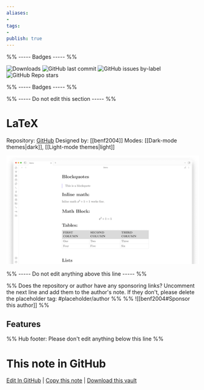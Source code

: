 ```yaml
---
aliases:
- 
tags: 
- 
publish: true
---
```


%% ----- Badges ----- %%

![Downloads](https://img.shields.io/badge/downloads-3758-573E7A?style=for-the-badge&logo=)
![GitHub last commit](https://img.shields.io/github/last-commit/benf2004/Obsidian-LaTeX-Theme?color=573E7A&label=last%20update&logo=github&style=for-the-badge)
![GitHub issues by-label](https://img.shields.io/github/issues/benf2004/Obsidian-LaTeX-Theme/help%20wanted?color=573E7A&logo=github&style=for-the-badge) 
![GitHub Repo stars](https://img.shields.io/github/stars/benf2004/Obsidian-LaTeX-Theme?color=573E7A&logo=github&style=for-the-badge)

%% ----- Badges ----- %%

%% ----- Do not edit this section ----- %%

# LaTeX

Repository: [GitHub](https://github.com/benf2004/Obsidian-LaTeX-Theme)
Designed by: [[benf2004]]
Modes: [[Dark-mode themes|dark]], [[Light-mode themes|light]]



![screenshot](https://github.com/benf2004/Obsidian-LaTeX-Theme/raw/HEAD/screenshots/preview.png)

%% ----- Do not edit anything above this line ----- %% 

%% Does the repository or author have any sponsoring links? Uncomment the next line and add them to the author's note. If they don't, please delete the placeholder tag: #placeholder/author %%
%% ![[benf2004#Sponsor this author]] %%


## Features



%% Hub footer: Please don't edit anything below this line %%

# This note in GitHub

<span class="git-footer">[Edit In GitHub](https://github.dev/obsidian-community/obsidian-hub/blob/main/02%20-%20Community%20Expansions/02.05%20All%20Community%20Expansions/Themes/LaTeX.md "git-hub-edit-note") | [Copy this note](https://raw.githubusercontent.com/obsidian-community/obsidian-hub/main/02%20-%20Community%20Expansions/02.05%20All%20Community%20Expansions/Themes/LaTeX.md "git-hub-copy-note") | [Download this vault](https://github.com/obsidian-community/obsidian-hub/archive/refs/heads/main.zip "git-hub-download-vault") </span>

